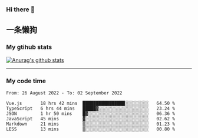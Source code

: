 ### Hi there 👋

## 一条懒狗
<!--
**kiss-me-quickly/kiss-me-quickly** is a ✨ _special_ ✨ repository because its `README.md` (this file) appears on your GitHub profile.

Here are some ideas to get you started:

- 🔭 I’m currently working on ...
- 🌱 I’m currently learning ...
- 👯 I’m looking to collaborate on ...
- 🤔 I’m looking for help with ...
- 💬 Ask me about ...
- 📫 How to reach me: ...
- 😄 Pronouns: ...
- ⚡ Fun fact: ...
-->


### My gtihub stats

[![Anurag's github stats](https://github-readme-stats.vercel.app/api?username=kiss-me-quickly)](https://github.com/anuraghazra/github-readme-stats)

***

### My code time

<!--START_SECTION:waka-->

```text
From: 26 August 2022 - To: 02 September 2022

Vue.js       18 hrs 42 mins  ████████████████░░░░░░░░░   64.50 %
TypeScript   6 hrs 44 mins   █████▓░░░░░░░░░░░░░░░░░░░   23.24 %
JSON         1 hr 50 mins    █▓░░░░░░░░░░░░░░░░░░░░░░░   06.36 %
JavaScript   45 mins         ▓░░░░░░░░░░░░░░░░░░░░░░░░   02.62 %
Markdown     21 mins         ▒░░░░░░░░░░░░░░░░░░░░░░░░   01.23 %
LESS         13 mins         ▒░░░░░░░░░░░░░░░░░░░░░░░░   00.80 %
```

<!--END_SECTION:waka-->

